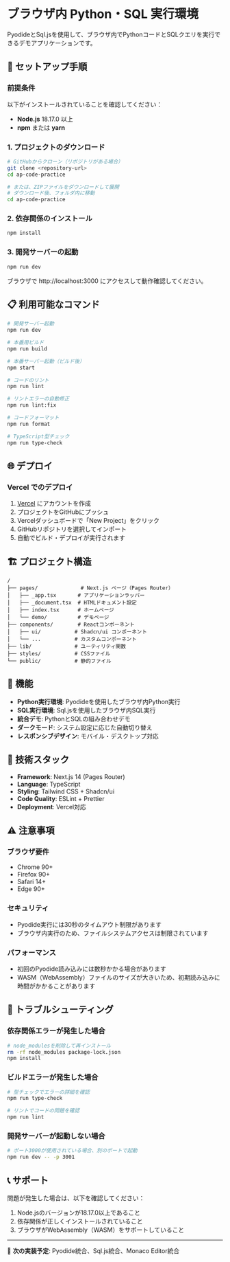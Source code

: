 # ブラウザ内 Python・SQL 実行環境

PyodideとSql.jsを使用して、ブラウザ内でPythonコードとSQLクエリを実行できるデモアプリケーションです。

## 🚀 セットアップ手順

### 前提条件

以下がインストールされていることを確認してください：

- **Node.js** 18.17.0 以上
- **npm** または **yarn**

### 1. プロジェクトのダウンロード

```bash
# GitHubからクローン（リポジトリがある場合）
git clone <repository-url>
cd ap-code-practice

# または、ZIPファイルをダウンロードして展開
# ダウンロード後、フォルダ内に移動
cd ap-code-practice
```

### 2. 依存関係のインストール

```bash
npm install
```

### 3. 開発サーバーの起動

```bash
npm run dev
```

ブラウザで http://localhost:3000 にアクセスして動作確認してください。

## 📋 利用可能なコマンド

```bash
# 開発サーバー起動
npm run dev

# 本番用ビルド
npm run build

# 本番サーバー起動（ビルド後）
npm start

# コードのリント
npm run lint

# リントエラーの自動修正
npm run lint:fix

# コードフォーマット
npm run format

# TypeScript型チェック
npm run type-check
```

## 🌐 デプロイ

### Vercel でのデプロイ

1. [Vercel](https://vercel.com) にアカウントを作成
2. プロジェクトをGitHubにプッシュ
3. Vercelダッシュボードで「New Project」をクリック
4. GitHubリポジトリを選択してインポート
5. 自動でビルド・デプロイが実行されます

## 🏗️ プロジェクト構造

```
/
├── pages/              # Next.js ページ（Pages Router）
│   ├── _app.tsx       # アプリケーションラッパー
│   ├── _document.tsx  # HTMLドキュメント設定
│   ├── index.tsx      # ホームページ
│   └── demo/          # デモページ
├── components/        # Reactコンポーネント
│   ├── ui/           # Shadcn/ui コンポーネント
│   └── ...           # カスタムコンポーネント
├── lib/              # ユーティリティ関数
├── styles/           # CSSファイル
└── public/           # 静的ファイル
```

## 🎨 機能

- **Python実行環境**: Pyodideを使用したブラウザ内Python実行
- **SQL実行環境**: Sql.jsを使用したブラウザ内SQL実行
- **統合デモ**: PythonとSQLの組み合わせデモ
- **ダークモード**: システム設定に応じた自動切り替え
- **レスポンシブデザイン**: モバイル・デスクトップ対応

## 🔧 技術スタック

- **Framework**: Next.js 14 (Pages Router)
- **Language**: TypeScript
- **Styling**: Tailwind CSS + Shadcn/ui
- **Code Quality**: ESLint + Prettier
- **Deployment**: Vercel対応

## ⚠️ 注意事項

### ブラウザ要件
- Chrome 90+
- Firefox 90+
- Safari 14+
- Edge 90+

### セキュリティ
- Pyodide実行には30秒のタイムアウト制限があります
- ブラウザ内実行のため、ファイルシステムアクセスは制限されています

### パフォーマンス
- 初回のPyodide読み込みには数秒かかる場合があります
- WASM（WebAssembly）ファイルのサイズが大きいため、初期読み込みに時間がかかることがあります

## 🐛 トラブルシューティング

### 依存関係エラーが発生した場合

```bash
# node_modulesを削除して再インストール
rm -rf node_modules package-lock.json
npm install
```

### ビルドエラーが発生した場合

```bash
# 型チェックでエラーの詳細を確認
npm run type-check

# リントでコードの問題を確認
npm run lint
```

### 開発サーバーが起動しない場合

```bash
# ポート3000が使用されている場合、別のポートで起動
npm run dev -- -p 3001
```

## 📞 サポート

問題が発生した場合は、以下を確認してください：

1. Node.jsのバージョンが18.17.0以上であること
2. 依存関係が正しくインストールされていること
3. ブラウザがWebAssembly（WASM）をサポートしていること

---

🎯 **次の実装予定**: Pyodide統合、Sql.js統合、Monaco Editor統合
